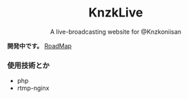<div align="center">
  <h1 align="center">
    KnzkLive
  </h1>

  <p align="center">
    A live-broadcasting website for @Knzkoniisan
  </p>
</div>

**開発中です。** [RoadMap](https://github.com/yuzulabo/KnzkLive/projects/1)

### 使用技術とか
- php
- rtmp-nginx